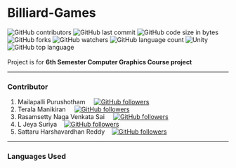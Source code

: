# Billiard-Games

![GitHub contributors](https://img.shields.io/github/last-commit/mani2002/Billiard-Games)
![GitHub last commit](https://img.shields.io/github/last-commit/mani2002/Billiard-Games)
![GitHub code size in bytes](https://img.shields.io/github/languages/code-size/mani2002/Billiard-Games)
![GitHub forks](https://img.shields.io/github/forks/mani2002/Billiard-Games)
![GitHub watchers](https://img.shields.io/github/watchers/mani2002/Billiard-Games)
![GitHub language count](https://img.shields.io/github/languages/count/mani2002/Billiard-Games)
![Unity](https://img.shields.io/static/v1?label=Unity&message=3D&color=blue&logo=Unity)
![GitHub top language](https://img.shields.io/github/languages/top/mani2002/Billiard-Games?label=CSharp&logo=CSharp)
<br/><br/>
Project is for **6th Semester Computer Graphics Course project**

---
### Contributor
1. Mailapalli Purushotham&nbsp;&nbsp;&nbsp;&nbsp; [![GitHub followers](https://img.shields.io/github/followers/purus15987?style=social)](https://github.com/purus15987) 
2. Terala Manikiran&nbsp;&nbsp;&nbsp;&nbsp; [![GitHub followers](https://img.shields.io/github/followers/mani2002?style=social)](https://github.com/mani2002)
3. Rasamsetty Naga Venkata Sai&nbsp;&nbsp;&nbsp;&nbsp; [![GitHub followers](https://img.shields.io/github/followers/nagavenkatasai27?style=social)](https://github.com/nagavenkatasai27)
4. L Jeya Suriya&nbsp;&nbsp;&nbsp; [![GitHub followers](https://img.shields.io/github/followers/jsuriya9102?style=social)](https://github.com/jsuriya9102)
5. Sattaru Harshavardhan Reddy&nbsp;&nbsp;&nbsp; [![GitHub followers](https://img.shields.io/github/followers/harshasattaru?style=social)](https://github.com/harshasattaru)
---
### Languages Used
